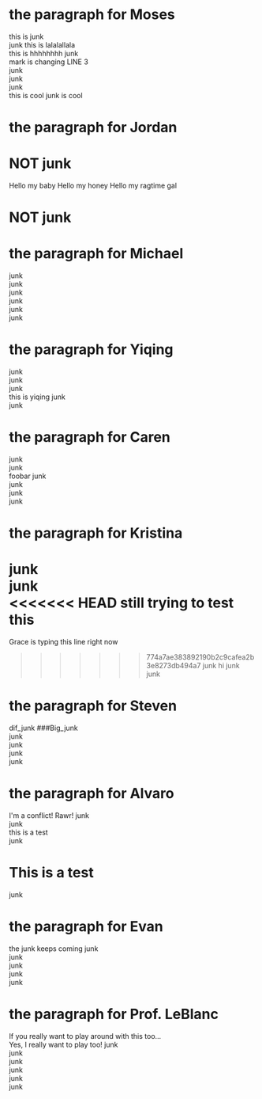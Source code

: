 # the paragraph for Moses
this is junk  
junk this is lalalallala  
this is hhhhhhhh
junk  
mark is changing LINE 3  
junk  
junk  
junk  
this is cool
junk is cool 
  
# the paragraph for Jordan
# NOT junk  
Hello my baby
Hello my honey
Hello my ragtime gal
# NOT junk  
  
# the paragraph for Michael
junk  
junk  
junk  
junk  
junk  
junk  
  
# the paragraph for Yiqing
junk  
junk  
junk  
this is yiqing
junk  
junk  
  
# the paragraph for Caren
junk  
junk  
foobar
junk  
junk  
junk  
junk  
  
# the paragraph for Kristina
junk  
junk  
<<<<<<< HEAD
still trying to test this
=======
Grace is typing this line right now
>>>>>>> 774a7ae383892190b2c9cafea2b3e8273db494a7
junk  hi
junk  
junk  
  
# the paragraph for Steven
dif_junk 
###Big_junk  
junk  
junk  
junk  
junk  
  
  
# the paragraph for Alvaro 
I'm a conflict! Rawr!
junk  
junk  
this is a test  
junk  
# This is a test    
junk  
  
# the paragraph for Evan
the junk keeps coming
junk  
junk  
junk  
junk  
junk  
  
# the paragraph for Prof. LeBlanc
If you really want to play around with this too...  
Yes, I really want to play too!
junk  
junk  
junk  
junk  
junk  
junk  
                                              
